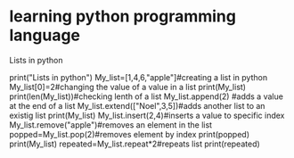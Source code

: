 # learning python programming language
Lists in python

print("Lists in python")
My_list=[1,4,6,"apple"]#creating a list in python
My_list[0]=2#changing the value of a value in a list
print(My_list)
print(len(My_list))#checking lenth of a list
My_list.append(2) #adds  a value at the end of a list
My_list.extend(["Noel",3,5])#adds another list to an existig list
print(My_list)
My_list.insert(2,4)#inserts a value to specific index
My_list.remove("apple")#removes an element in the list
popped=My_list.pop(2)#removes element by index
print(popped)
print(My_list)
repeated=My_list.repeat*2#repeats list
print(repeated)

